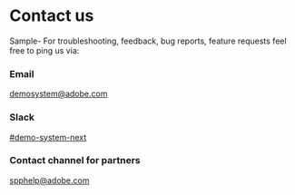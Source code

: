 # Contact us

Sample- For troubleshooting, feedback, bug reports, feature requests feel free to ping us via:

### Email

[demosystem@adobe.com](mailto\:demosystem@adobe.com)

### Slack

[#demo-system-next](https://sv-core-tech.slack.com/archives/CPCRVPLDQ)

### Contact channel for partners

[spphelp@adobe.com](https://mailto\:spphelp@adobe.com)
